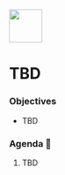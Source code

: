 # <img src="https://cloud.githubusercontent.com/assets/8397980/19818474/bd21af4c-9d04-11e6-8df6-1ed154718dce.png" height="60">

# TBD

### Objectives

- TBD

### Agenda :rocket:

1. TBD
